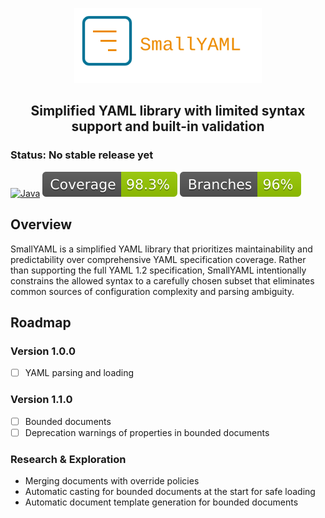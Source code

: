 <p align="center">
  <img src=".idea/icon.svg" width="300" alt="logo">
</p>

<h2 align="center">
Simplified YAML library with limited syntax support and built-in validation
</h2>

### Status: No stable release yet

[![Java](https://img.shields.io/badge/Java_21%2B-%23ED8B00.svg?logo=openjdk&logoColor=white)](https://docs.oracle.com/en/java/javase/21/docs/api/index.html)
[![Coverage](./badges/Coverage.svg)](https://github.com/Sekelenao/SmallYAML/actions/workflows/maven.yml)
[![Branches](./badges/Branches.svg)](https://github.com/Sekelenao/SmallYAML/actions/workflows/maven.yml)

## Overview

SmallYAML is a simplified YAML library that prioritizes maintainability and predictability over comprehensive YAML
specification coverage. Rather than supporting the full YAML 1.2 specification, SmallYAML intentionally constrains the
allowed syntax to a carefully chosen subset that eliminates common sources of configuration complexity and parsing
ambiguity.

## Roadmap

### Version 1.0.0

- [ ] YAML parsing and loading

### Version 1.1.0

- [ ] Bounded documents
- [ ] Deprecation warnings of properties in bounded documents

### Research & Exploration

- Merging documents with override policies
- Automatic casting for bounded documents at the start for safe loading
- Automatic document template generation for bounded documents

